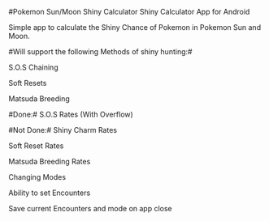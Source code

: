 #Pokemon Sun/Moon Shiny Calculator
Shiny Calculator App for Android

Simple app to calculate the Shiny Chance of Pokemon in Pokemon Sun and Moon.

#Will support the following Methods of shiny hunting:#

 S.O.S Chaining
 
 Soft Resets
 
 Matsuda Breeding

#Done:#
S.O.S Rates (With Overflow)




#Not Done:#
Shiny Charm Rates

Soft Reset Rates

Matsuda Breeding Rates

Changing Modes

Ability to set Encounters

Save current Encounters and mode on app close
